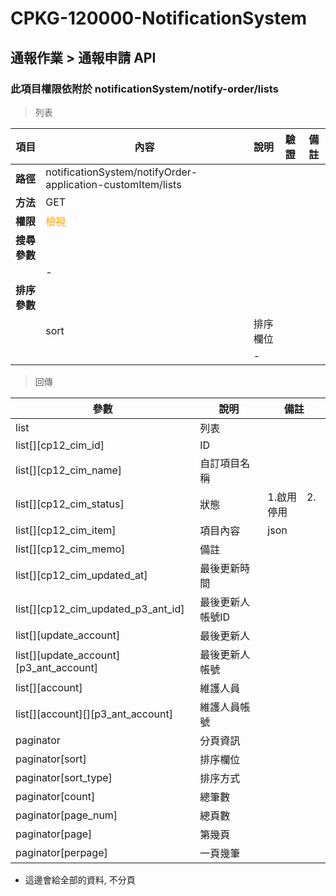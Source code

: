 # CPKG-120000-NotificationSystem

## 通報作業 > 通報申請 API

### 此項目權限依附於 notificationSystem/notify-order/lists

> 列表

| 項目                      | 內容                             | 說明                   | 驗證                  | 備註         |
|--------------------------|----------------------------------|-----------------------|-----------------------|----------------|
| <b>路徑</b>               | notificationSystem/notifyOrder-application-customItem/lists                 |                       |                       |                |
| <b>方法</b>               | GET                              |                       |                       |                |
| <b>權限</b>               | <font color="orange">檢視</font> |                       |                       |                |
| <b>搜尋參數</b>           |                                  |                       |                       |                |
|                          | -              |                |           |               |
| <b>排序參數</b>           |                                  |                       |                       |                |
|                          | sort                             | 排序欄位               |                       |                |
|                          |                                  | -             |               |                |

> 回傳

| 參數                                         | 說明                           | 備註                            |
|----------------------------------------------|--------------------------------|--------------------------------|
| list                                         | 列表                            |                                |
| list[][cp12_cim_id]               | ID                            |                                |
| list[][cp12_cim_name]               | 自訂項目名稱                            |                                |
| list[][cp12_cim_status]               | 狀態                            | 1.啟用　2.停用                               |
| list[][cp12_cim_item]               | 項目內容                            | json                               |
| list[][cp12_cim_memo]               | 備註                            |                                |
| list[][cp12_cim_updated_at]               | 最後更新時間                            |                                |
| list[][cp12_cim_updated_p3_ant_id]      | 最後更新人帳號ID                            |                                |
| list[][update_account]      | 最後更新人                            |                                |
| list[][update_account][p3_ant_account]      | 最後更新人帳號                            |                                |
| list[][account]      | 維護人員                            |                                |
| list[][account][][p3_ant_account]      | 維護人員帳號                            |                                |
| paginator                                    | 分頁資訊                        |                                |
| paginator[sort]                              | 排序欄位                        |                                |
| paginator[sort_type]                         | 排序方式                        |                                |
| paginator[count]                             | 總筆數                          |                                |
| paginator[page_num]                          | 總頁數                          |                                |
| paginator[page]                              | 第幾頁                          |                                |
| paginator[perpage]                           | 一頁幾筆                        |                                |

- 這邊會給全部的資料, 不分頁
